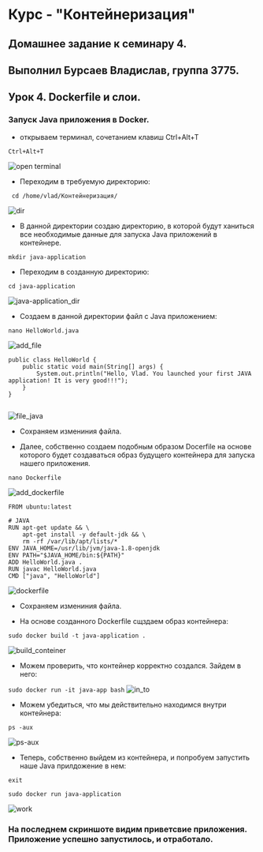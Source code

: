 # Курс - "Контейнеризация"
## Домашнее задание к семинару 4.
## Выполнил Бурсаев Владислав, группа 3775.

## Урок 4. Dockerfile и слои.

### Запуск Java приложения в Docker.
* открываем терминал, сочетанием клавиш Ctrl+Alt+T

``` Ctrl+Alt+T ```

![open terminal](/Homework_4/Sourse/terminal.png)

* Переходим в требуемую директорию:

```  cd /home/vlad/Контейнеризация/ ```

![dir](/Homework_4/Sourse/dir.png)

* В данной директории создаю директорию, в которой будут ханиться все необходимые данные для запуска Java приложений в контейнере.

``` mkdir java-application ```

* Переходим в созданную директорию:

``` cd java-application ```

![java-application_dir](/Homework_4/Sourse/java-application_dir.png)

* Создаем в данной директории файл с Java приложением:

``` nano HelloWorld.java ```

![add_file](/Homework_4/Sourse/file_java_add.png)

``` 
public class HelloWorld {
    public static void main(String[] args) {
        System.out.println("Hello, Vlad. You launched your first JAVA application! It is very good!!!");
    }
}  


```

![file_java](/Homework_4/Sourse/java-aaplication_file.png)


* Сохраняем измениния файла.

* Далее, собственно создаем подобным образом Docerfile на основе которого будет создаваться образ будущего контейнера для запуска нашего приложения.

``` nano Dockerfile ```

![add_dockerfile](/Homework_4/Sourse/add_dokerfile.png)

``` 
FROM ubuntu:latest

# JAVA 
RUN apt-get update && \
    apt-get install -y default-jdk && \
    rm -rf /var/lib/apt/lists/*
ENV JAVA_HOME=/usr/lib/jvm/java-1.8-openjdk
ENV PATH="$JAVA_HOME/bin:${PATH}"
ADD HelloWorld.java .
RUN javac HelloWorld.java
CMD ["java", "HelloWorld"] 

```

![dockerfile](/Homework_4/Sourse/dockerfile.png)

* Сохраняем измениния файла.

* На основе созданного Dockerfile сщздаем образ контейнера:

``` sudo docker build -t java-application . ```

![build_conteiner](/Homework_4/Sourse/conteiner.png)

* Можем проверить, что контейнер корректно создался. Зайдем в него:

``` sudo docker run -it java-app bash ```
 ![in_to](/Homework_4/Sourse/into_conteiner.png)

 * Можем убедиться, что мы действительно находимся внутри контейнера:

 ``` ps -aux ```

![ps-aux](/Homework_4/Sourse/ps-aux.png)

* Теперь, собственно выйдем из контейнера, и попробуем запустить наше Java прилдожение в нем:

``` exit ```

``` sudo docker run java-application ```

![work](/Homework_4/Sourse/Java_application_work.png)

### На последнем скриншоте видим приветсвие приложения. Приложение успешно запустилось, и отработало.











